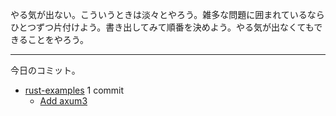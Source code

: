 やる気が出ない。こういうときは淡々とやろう。雑多な問題に囲まれているならひとつずつ片付けよう。書き出してみて順番を決めよう。やる気が出なくてもできることをやろう。

---

今日のコミット。

- [rust-examples](https://github.com/bouzuya/rust-examples) 1 commit
  - [Add axum3](https://github.com/bouzuya/rust-examples/commit/d57c5287f7c29129df74d897a9231f682090d261)

